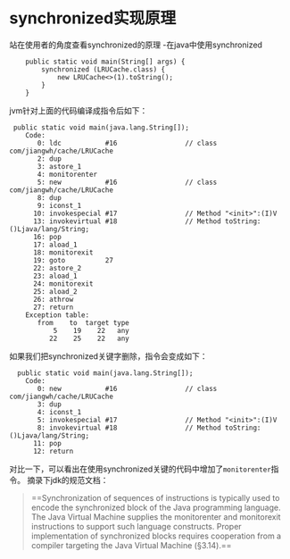 # synchronized实现原理
站在使用者的角度查看synchronized的原理
-在java中使用synchronized
```
    public static void main(String[] args) {
		synchronized (LRUCache.class) {
			new LRUCache<>(1).toString();
		}
	}
```
jvm针对上面的代码编译成指令后如下：
```
 public static void main(java.lang.String[]);
    Code:
       0: ldc           #16                 // class com/jiangwh/cache/LRUCache
       2: dup
       3: astore_1
       4: monitorenter
       5: new           #16                 // class com/jiangwh/cache/LRUCache
       8: dup
       9: iconst_1
      10: invokespecial #17                 // Method "<init>":(I)V
      13: invokevirtual #18                 // Method toString:()Ljava/lang/String;
      16: pop
      17: aload_1
      18: monitorexit
      19: goto          27
      22: astore_2
      23: aload_1
      24: monitorexit
      25: aload_2
      26: athrow
      27: return
    Exception table:
       from    to  target type
           5    19    22   any
          22    25    22   any

```
如果我们把synchronized关键字删除，指令会变成如下：
```
  public static void main(java.lang.String[]);
    Code:
       0: new           #16                 // class com/jiangwh/cache/LRUCache
       3: dup
       4: iconst_1
       5: invokespecial #17                 // Method "<init>":(I)V
       8: invokevirtual #18                 // Method toString:()Ljava/lang/String;
      11: pop
      12: return
```
对比一下，可以看出在使用synchronized关键的代码中增加了```monitorenter```指令。
摘录下jdk的规范文档：
> ==Synchronization of sequences of instructions is typically used to encode the synchronized block of the Java programming language.       The Java Virtual Machine supplies the monitorenter and monitorexit instructions to support such language constructs.     Proper implementation of synchronized blocks requires cooperation from a compiler targeting the Java Virtual Machine (§3.14).==
```
